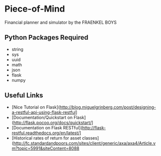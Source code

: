 Piece-of-Mind
=============

Financial planner and simulator by the FRAENKEL BOYS

Python Packages Required
------------------------
* string
* sys
* uuid
* math
* json
* flask 
* numpy 

Useful Links
------------
* [Nice Tutorial on Flask](http://blog.miguelgrinberg.com/post/designing-a-restful-api-using-flask-restful]
* [Documentation/Quickstart on Flask](http://flask.pocoo.org/docs/quickstart/]
* [Documentation on Flask RESTful](http://flask-restful.readthedocs.org/en/latest/]
* [Historical rates of return for asset classes](http://fc.standardandpoors.com/sites/client/generic/axa/axa4/Article.vm?topic=5991&siteContent=8088 
